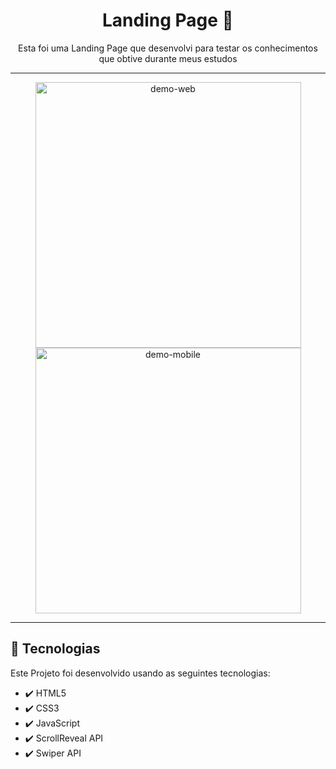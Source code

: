 <h4 align="center">
<h1 align="center">Landing Page 🚀</h1>
<p align="center">Esta foi uma Landing Page que desenvolvi para testar os conhecimentos que obtive durante meus estudos</p>
<hr/>
<div align="center">
    <img src="./github/gif-web.gif" alt="demo-web" height="425">
    <img src="./github/gif-mobile.gif" alt="demo-mobile" height="425">
</div>
</h4>
<hr/>

## 🚀 Tecnologias

Este Projeto foi desenvolvido usando as seguintes tecnologias:

- ✔️ HTML5
- ✔️ CSS3
- ✔️ JavaScript
- ✔️ ScrollReveal API
- ✔️ Swiper API
